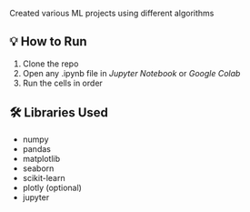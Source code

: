 Created various ML projects using different algorithms
## 💡 How to Run

1. Clone the repo
2. Open any .ipynb file in *Jupyter Notebook* or *Google Colab*
3. Run the cells in order


## 🛠 Libraries Used

- numpy
- pandas
- matplotlib
- seaborn
- scikit-learn
- plotly (optional)
- jupyter
